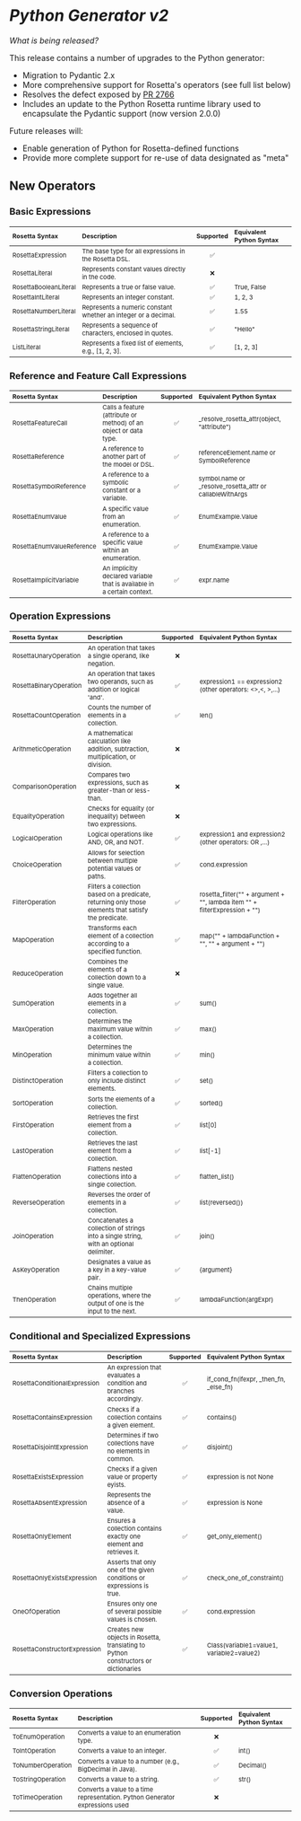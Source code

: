 # _Python Generator v2_

_What is being released?_

This release contains a number of upgrades to the Python generator:

- Migration to Pydantic 2.x
- More comprehensive support for Rosetta's operators (see full list below)
- Resolves the defect exposed by [PR 2766](https://github.com/finos/common-domain-model/pull/2766)
- Includes an update to the Python Rosetta runtime library used to encapsulate the Pydantic support (now version 2.0.0)

Future releases will:

- Enable generation of Python for Rosetta-defined functions
- Provide more complete support for re-use of data designated as "meta"

## New Operators

### Basic Expressions

<style scoped>
table {
  font-size: 11px;
}
</style>

| Rosetta Syntax | Description | Supported | Equivalent Python Syntax |
|:---|:---|:---:|:---|
| RosettaExpression | The base type for all expressions in the Rosetta DSL. | :white_check_mark: ||
| RosettaLiteral | Represents constant values directly in the code. | :x: ||
| RosettaBooleanLiteral | Represents a true or false value. | :white_check_mark: | True, False |
| RosettaIntLiteral | Represents an integer constant. | :white_check_mark: | 1, 2, 3 |
| RosettaNumberLiteral | Represents a numeric constant whether an integer or a decimal. | :white_check_mark: | 1.55 |
| RosettaStringLiteral | Represents a sequence of characters, enclosed in quotes. | :white_check_mark: | "Hello" |
| ListLiteral | Represents a fixed list of elements, e.g., \[1, 2, 3]. | :white_check_mark: | \[1, 2, 3] |

### Reference and Feature Call Expressions

| Rosetta Syntax | Description | Supported | Equivalent Python Syntax |
|:---|:---|:---:|:---|
| RosettaFeatureCall | Calls a feature (attribute or method) of an object or data type. | :white_check_mark: | _resolve_rosetta_attr(object, "attribute") |
| RosettaReference | A reference to another part of the model or DSL. | :white_check_mark: | referenceElement.name or SymbolReference |
| RosettaSymbolReference | A reference to a symbolic constant or a variable. | :white_check_mark: | symbol.name or _resolve_rosetta_attr or callableWithArgs |
| RosettaEnumValue | A specific value from an enumeration. | :white_check_mark: | EnumExample.Value |
| RosettaEnumValueReference | A reference to a specific value within an enumeration. | :white_check_mark: | EnumExample.Value |
| RosettaImplicitVariable | An implicitly declared variable that is available in a certain context. | :white_check_mark: | expr.name |

### Operation Expressions

| Rosetta Syntax | Description | Supported | Equivalent Python Syntax |
|:---|:---|:---:|:---|
| RosettaUnaryOperation | An operation that takes a single operand, like negation. | :x: |
| RosettaBinaryOperation | An operation that takes two operands, such as addition or logical 'and'. | :white_check_mark: | expression1 == expression2 (other operators: <>,<, >,...) |
| RosettaCountOperation | Counts the number of elements in a collection. | :white_check_mark: | len() |
| ArithmeticOperation | A mathematical calculation like addition, subtraction, multiplication, or division. | :x: ||
| ComparisonOperation | Compares two expressions, such as greater-than or less-than. | :x: ||
| EqualityOperation | Checks for equality (or inequality) between two expressions. | :x: ||
| LogicalOperation | Logical operations like AND, OR, and NOT. | :white_check_mark: | expression1 and expression2 (other operators: OR ,...) |
| ChoiceOperation | Allows for selection between multiple potential values or paths. | :white_check_mark: | cond.expression |
| FilterOperation | Filters a collection based on a predicate, returning only those elements that satisfy the predicate. | :white_check_mark: | rosetta_filter("" + argument + "", lambda item "" + filterExpression + "") |
| MapOperation | Transforms each element of a collection according to a specified function. | :white_check_mark: | map("" + lambdaFunction + "", "" + argument + "") |
| ReduceOperation | Combines the elements of a collection down to a single value. | :x: ||
| SumOperation | Adds together all elements in a collection. | :white_check_mark: | sum() |
| MaxOperation | Determines the maximum value within a collection. | :white_check_mark: | max() |
| MinOperation | Determines the minimum value within a collection. | :white_check_mark: | min() |
| DistinctOperation | Filters a collection to only include distinct elements. | :white_check_mark: | set() |
| SortOperation | Sorts the elements of a collection. | :white_check_mark: | sorted() |
| FirstOperation | Retrieves the first element from a collection. | :white_check_mark: | list\[0] |
| LastOperation | Retrieves the last element from a collection. | :white_check_mark: | list\[-1] |
| FlattenOperation | Flattens nested collections into a single collection. | :white_check_mark: | flatten_list() |
| ReverseOperation | Reverses the order of elements in a collection. | :white_check_mark: | list(reversed()) |
| JoinOperation | Concatenates a collection of strings into a single string, with an optional delimiter. | :white_check_mark: | join() |
| AsKeyOperation | Designates a value as a key in a key-value pair. | :white_check_mark: | {argument} |
| ThenOperation | Chains multiple operations, where the output of one is the input to the next. | :white_check_mark: | lambdaFunction(argExpr) |

### Conditional and Specialized Expressions

| Rosetta Syntax | Description | Supported | Equivalent Python Syntax |
|:---|:---|:---:|:---|
| RosettaConditionalExpression | An expression that evaluates a condition and branches accordingly. | :white_check_mark: | if_cond_fn(ifexpr, _then_fn, _else_fn) |
| RosettaContainsExpression | Checks if a collection contains a given element. | :white_check_mark: | contains() |
| RosettaDisjointExpression | Determines if two collections have no elements in common. | :white_check_mark: | disjoint() |
| RosettaExistsExpression | Checks if a given value or property eyists. | :white_check_mark: | expression is not None |
| RosettaAbsentExpression | Represents the absence of a value. | :white_check_mark: | expression is None |
| RosettaOnlyElement | Ensures a collection contains exactly one element and retrieves it. | :white_check_mark: | get_only_element() |
| RosettaOnlyExistsExpression | Asserts that only one of the given conditions or expressions is true. | :white_check_mark: | check_one_of_constraint() |
| OneOfOperation | Ensures only one of several possible values is chosen. | :white_check_mark: | cond.expression |
| RosettaConstructorExpression | Creates new objects in Rosetta, translating to Python constructors or dictionaries | :white_check_mark: | Class(variable1=value1, variable2=value2) |

### Conversion Operations

| Rosetta Syntax | Description | Supported | Equivalent Python Syntax |
|:---|:---|:---:|:---|
| ToEnumOperation | Converts a value to an enumeration type. | :x: |
| ToIntOperation | Converts a value to an integer. | :white_check_mark: | int() |
| ToNumberOperation | Converts a value to a number (e.g., BigDecimal in Java). | :white_check_mark: | Decimal() |
| ToStringOperation | Converts a value to a string. | :white_check_mark: | str() |
| ToTimeOperation | Converts a value to a time representation. Python Generator expressions used | :x: ||